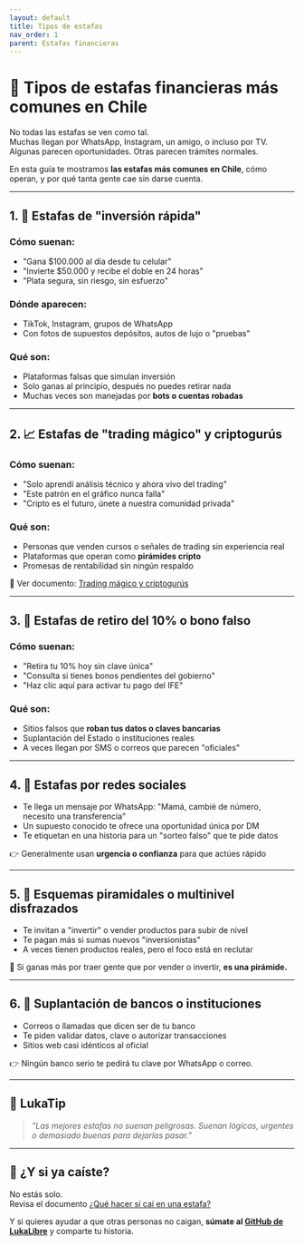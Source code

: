 ```yaml
---
layout: default
title: Tipos de estafas
nav_order: 1
parent: Estafas financieras
---
```


# 🚨 Tipos de estafas financieras más comunes en Chile

No todas las estafas se ven como tal.  
Muchas llegan por WhatsApp, Instagram, un amigo, o incluso por TV.  
Algunas parecen oportunidades. Otras parecen trámites normales.

En esta guía te mostramos **las estafas más comunes en Chile**, cómo operan, y por qué tanta gente cae sin darse cuenta.

---

## 1. 💸 Estafas de "inversión rápida"

### Cómo suenan:
- "Gana $100.000 al día desde tu celular"
- "Invierte $50.000 y recibe el doble en 24 horas"
- "Plata segura, sin riesgo, sin esfuerzo"

### Dónde aparecen:
- TikTok, Instagram, grupos de WhatsApp
- Con fotos de supuestos depósitos, autos de lujo o "pruebas"

### Qué son:
- Plataformas falsas que simulan inversión
- Solo ganas al principio, después no puedes retirar nada
- Muchas veces son manejadas por **bots o cuentas robadas**

---

## 2. 📈 Estafas de "trading mágico" y criptogurús

### Cómo suenan:
- "Solo aprendí análisis técnico y ahora vivo del trading"
- "Este patrón en el gráfico nunca falla"
- "Cripto es el futuro, únete a nuestra comunidad privada"

### Qué son:
- Personas que venden cursos o señales de trading sin experiencia real
- Plataformas que operan como **pirámides cripto**
- Promesas de rentabilidad sin ningún respaldo

📌 Ver documento: [Trading mágico y criptogurús](trading-magico-y-criptogurus.md)

---

## 3. 🧾 Estafas de retiro del 10% o bono falso

### Cómo suenan:
- "Retira tu 10% hoy sin clave única"
- "Consulta si tienes bonos pendientes del gobierno"
- "Haz clic aquí para activar tu pago del IFE"

### Qué son:
- Sitios falsos que **roban tus datos o claves bancarias**
- Suplantación del Estado o instituciones reales
- A veces llegan por SMS o correos que parecen "oficiales"

---

## 4. 📱 Estafas por redes sociales

- Te llega un mensaje por WhatsApp: "Mamá, cambié de número, necesito una transferencia"
- Un supuesto conocido te ofrece una oportunidad única por DM
- Te etiquetan en una historia para un "sorteo falso" que te pide datos

👉 Generalmente usan **urgencia o confianza** para que actúes rápido

---

## 5. 🧬 Esquemas piramidales o multinivel disfrazados

- Te invitan a "invertir" o vender productos para subir de nivel
- Te pagan más si sumas nuevos "inversionistas"
- A veces tienen productos reales, pero el foco está en reclutar

💬 Si ganas más por traer gente que por vender o invertir, **es una pirámide.**

---

## 6. 🏦 Suplantación de bancos o instituciones

- Correos o llamadas que dicen ser de tu banco
- Te piden validar datos, clave o autorizar transacciones
- Sitios web casi idénticos al oficial

👉 Ningún banco serio te pedirá tu clave por WhatsApp o correo.

---

## 🧠 LukaTip

> *"Las mejores estafas no suenan peligrosas. Suenan lógicas, urgentes o demasiado buenas para dejarlas pasar."*

---

## 📌 ¿Y si ya caíste?

No estás solo.  
Revisa el documento [¿Qué hacer si caí en una estafa?](que-hacer-si-caigo.md)

Y si quieres ayudar a que otras personas no caigan, **súmate al [GitHub de LukaLibre](https://github.com/tuusuario/lukalibre)** y comparte tu historia.
